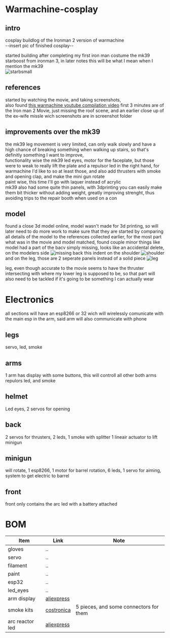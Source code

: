 # Warmachine-cosplay
## intro

cosplay buildlog of the Ironman 2 version of warmachine\
--insert pic of finished cosplay--

started building after completing my first iron man costume the mk39 starboost from ironman 3, in later notes this will be what I mean when I mention the mk39\
![starbsmall](https://github.com/user-attachments/assets/9ffd07ae-8d0a-4b9c-a6c2-8bd42cfad441)

## references

started by watching the movie, and taking screenshots,\
also found [this warmachine youtube compilation video](https://www.youtube.com/watch?v=4aNuh1j124o)
first 3 minutes are of the Iron man 2 Movie, just missing the roof scene, and an earlier close up of the ex-wife missle wich screenshots are in screenshot folder

## improvements over the mk39

the mk39 leg movement is very limited, can only walk slowly and have a high chance of breaking something when walking up stairs, so that's definitly something I want to improve,\
functionality wise the mk39 led eyes, motor for the faceplate, but those were to weak to really lift the plate and a repulsor led in the right hand, 
for warmachine I'd like to so at least those, and also add thrusters with smoke and opening clap, and make the mini gun rotate\
paint wise, this time I'll go with laquer instead of acrylic\
mk39 also had some quite thin panels, with 3dprinting you can easily make them bit thicker without adding weight, greatly improving strenght, thus avoiding trips to the repair booth when used on a con

 ## model

found a close 3d model online, model wasn't made for 3d printing, so will later need to do more work to make sure that they are
started by comparing all details of the model to the references collected earlier, 
for the most part what was in the movie and model matched, found couple minor things like 
model had a part of the bacv simply missing, looks like an accidental delete, on the modelers side
![missing back](https://github.com/user-attachments/assets/6f9cf4a1-4a7b-4e7c-8caa-c7b9e020bc73)
this indent on the shoulder ![shoulder](https://github.com/user-attachments/assets/d70ebb60-4649-4cb3-ba8a-df1b578bbc39)
and on the leg, those are 2 seperate panels instead of a solid piece
![leg](https://github.com/user-attachments/assets/a3d46a9b-93d0-44d9-bc59-048e8a22f843)

leg, even though accurate to the movie seems to have the thruster intersecting with where my lower leg is supposed to be, so that part will also need to be tackled if it's going to be something I can actually wear

# Electronics
all sections will have an esp8266 or 32 wich will wirelessly comunicate with the main esp in the arm, said arm will also communicate with phone
## legs
servo, led, smoke
## arms
1 arm has display with some buttons, this will controll all other 
both arms repulors led, and smoke
## helmet
Led eyes, 2 servos for opening
## back
2 servos for thrusters, 2 leds, 1 smoke with splitter 1 lineair actuator to lift minigun
## minigun
will rotate, 
1 esp8266, 1 motor for barrel rotation, 6 leds, 1 servo for aiming, system to get electric to barrel
## front
front only contains the arc led with a battery attached



# BOM
| Item       | Link                                                  | Note                                |
|------------|-------------------------------------------------------|-------------------------------------|
| gloves     | ..                                                    |                                     |
| servo      | ..                                                    |                                     |
| filament   | ..                                                    |                                     |
| paint      | ..                                                    |                                     |
| esp32      | ..                                                    |                                     |
| led_eyes   | ..                                                    |                                     |
| arm display   | [aliexpress](https://nl.aliexpress.com/item/1005007800543502.html) |                                     |
| smoke kits | [costronica](https://costronica.com/en-nl/product/costronica-pocket-smoke-toggle) | 5 pieces, and some connectors for them |
| arc reactor led   | [aliexpress](https://www.aliexpress.com/item/1005007582170492.html)                                                   |                                     |

